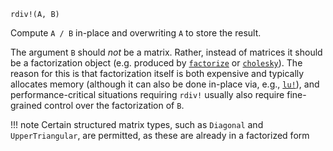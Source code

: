 ```
rdiv!(A, B)
```

Compute `A / B` in-place and overwriting `A` to store the result.

The argument `B` should *not* be a matrix.  Rather, instead of matrices it should be a factorization object (e.g. produced by [`factorize`](@ref) or [`cholesky`](@ref)). The reason for this is that factorization itself is both expensive and typically allocates memory (although it can also be done in-place via, e.g., [`lu!`](@ref)), and performance-critical situations requiring `rdiv!` usually also require fine-grained control over the factorization of `B`.

!!! note
    Certain structured matrix types, such as `Diagonal` and `UpperTriangular`, are permitted, as these are already in a factorized form

